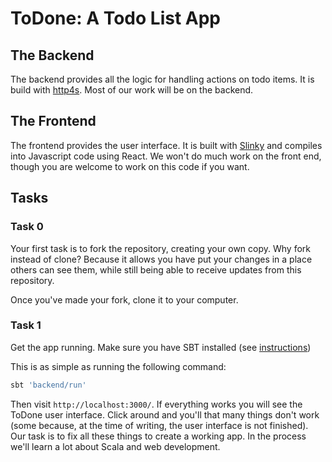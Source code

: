 # ToDone: A Todo List App


## The Backend

The backend provides all the logic for handling actions on todo items. It is build with [http4s]. Most of our work will be on the backend.


## The Frontend

The frontend provides the user interface. It is built with [Slinky][slinky] and compiles into Javascript code using React. We won't do much work on the front end, though you are welcome to work on this code if you want.


## Tasks

### Task 0

Your first task is to fork the repository, creating your own copy. Why fork instead of clone? Because it allows you have put your changes in a place others can see them, while still being able to receive updates from this repository. 

Once you've made your fork, clone it to your computer.

### Task 1

Get the app running. Make sure you have SBT installed (see [instructions](https://docs.scala-lang.org/getting-started/index.html#using-the-scala-installer-recommended-way))

This is as simple as running the following command:

```bash
sbt 'backend/run'
```

Then visit `http://localhost:3000/`. If everything works you will see the ToDone user interface. Click around and you'll that many things don't work (some because, at the time of writing, the user interface is not finished). Our task is to fix all these things to create a working app. In the process we'll learn a lot about Scala and web development.

[http4s]: https://http4s.org/
[slinky]: https://slinky.dev/
